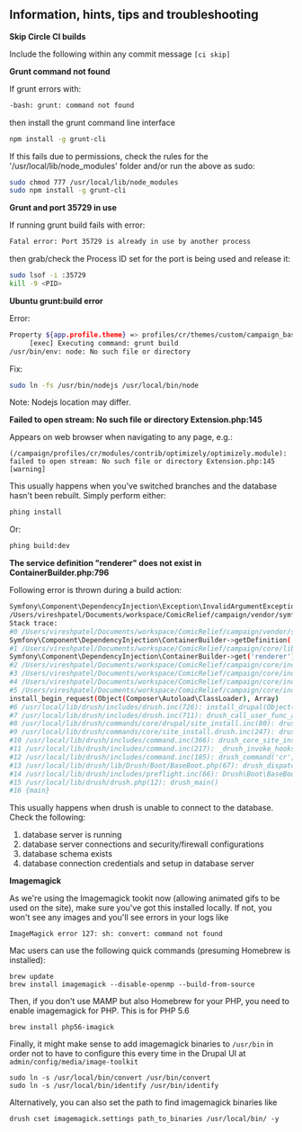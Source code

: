 ## Information, hints, tips and troubleshooting


**Skip Circle CI builds**

Include the following within any commit message `[ci skip]`

**Grunt command not found**

If grunt errors with:

```bash
-bash: grunt: command not found
```

then install the grunt command line interface

```bash
npm install -g grunt-cli
```

If this fails due to permissions, check the rules for the '/usr/local/lib/node_modules' folder and/or run the above as sudo:

```bash
sudo chmod 777 /usr/local/lib/node_modules
sudo npm install -g grunt-cli
```

**Grunt and port 35729 in use**

If running grunt build fails with error:

```bash
Fatal error: Port 35729 is already in use by another process
```

then grab/check the Process ID set for the port is being used and release it:

```bash
sudo lsof -i :35729
kill -9 <PID>
```

**Ubuntu grunt:build error**

Error:
```bash
Property ${app.profile.theme} => profiles/cr/themes/custom/campaign_base
     [exec] Executing command: grunt build
/usr/bin/env: node: No such file or directory
```

Fix:
```bash
sudo ln -fs /usr/bin/nodejs /usr/local/bin/node
```
Note: Nodejs location may differ.

**Failed to open stream: No such file or directory Extension.php:145**

Appears on web browser when navigating to any page, e.g.:

```text
(/campaign/profiles/cr/modules/contrib/optimizely/optimizely.module): failed to open stream: No such file or directory Extension.php:145 [warning]
```

This usually happens when you've switched branches and the database hasn't been rebuilt. Simply perform either:

```bash
phing install
```

Or:

```bash
phing build:dev
```

**The service definition "renderer" does not exist in ContainerBuilder.php:796**

Following error is thrown during a build action:
```bash
Symfony\Component\DependencyInjection\Exception\InvalidArgumentException: The service definition "renderer" does not exist. in
/Users/vireshpatel/Documents/workspace/ComicRelief/campaign/vendor/symfony/dependency-injection/ContainerBuilder.php:796
Stack trace:
#0 /Users/vireshpatel/Documents/workspace/ComicRelief/campaign/vendor/symfony/dependency-injection/ContainerBuilder.php(440):
Symfony\Component\DependencyInjection\ContainerBuilder->getDefinition('renderer')
#1 /Users/vireshpatel/Documents/workspace/ComicRelief/campaign/core/lib/Drupal.php(158):
Symfony\Component\DependencyInjection\ContainerBuilder->get('renderer')
#2 /Users/vireshpatel/Documents/workspace/ComicRelief/campaign/core/includes/install.core.inc(1151): Drupal::service('renderer')
#3 /Users/vireshpatel/Documents/workspace/ComicRelief/campaign/core/includes/install.core.inc(1089): install_database_errors(Array, './sites/default...')
#4 /Users/vireshpatel/Documents/workspace/ComicRelief/campaign/core/includes/install.core.inc(366): install_verify_database_settings('sites/default')
#5 /Users/vireshpatel/Documents/workspace/ComicRelief/campaign/core/includes/install.core.inc(113):
install_begin_request(Object(Composer\Autoload\ClassLoader), Array)
#6 /usr/local/lib/drush/includes/drush.inc(726): install_drupal(Object(Composer\Autoload\ClassLoader), Array)
#7 /usr/local/lib/drush/includes/drush.inc(711): drush_call_user_func_array('install_drupal', Array)
#8 /usr/local/lib/drush/commands/core/drupal/site_install.inc(80): drush_op('install_drupal', Object(Composer\Autoload\ClassLoader), Array)
#9 /usr/local/lib/drush/commands/core/site_install.drush.inc(247): drush_core_site_install_version('cr', Array)
#10 /usr/local/lib/drush/includes/command.inc(366): drush_core_site_install('cr', 'Campaign')
#11 /usr/local/lib/drush/includes/command.inc(217): _drush_invoke_hooks(Array, Array)
#12 /usr/local/lib/drush/includes/command.inc(185): drush_command('cr', 'Campaign')
#13 /usr/local/lib/drush/lib/Drush/Boot/BaseBoot.php(67): drush_dispatch(Array)
#14 /usr/local/lib/drush/includes/preflight.inc(66): Drush\Boot\BaseBoot->bootstrap_and_dispatch()
#15 /usr/local/lib/drush/drush.php(12): drush_main()
#16 {main}
```

This usually happens when drush is unable to connect to the database. Check the following:
1. database server is running
2. database server connections and security/firewall configurations
3. database schema exists
4. database connection credentials and setup in database server

**Imagemagick**

As we're using the Imagemagick tookit now (allowing animated gifs to be used on the site), make sure you've got this installed locally. If not, you won't see any images and you'll see errors in your logs like

	ImageMagick error 127: sh: convert: command not found

Mac users can use the following quick commands (presuming Homebrew is installed):

	brew update
	brew install imagemagick --disable-openmp --build-from-source
	
Then, if you don't use MAMP but also Homebrew for your PHP, you need to enable imagemagick for PHP. This is for PHP 5.6

	brew install php56-imagick
	
Finally, it might make sense to add imagemagick binaries to `/usr/bin` in order not to have to configure this every time in the Drupal UI at `admin/config/media/image-toolkit`

	sudo ln -s /usr/local/bin/convert /usr/bin/convert
	sudo ln -s /usr/local/bin/identify /usr/bin/identify
	
Alternatively, you can also set the path to find imagemagick binaries like

	drush cset imagemagick.settings path_to_binaries /usr/local/bin/ -y
